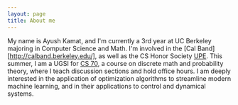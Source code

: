 ```yaml
---
layout: page
title: About me
---
```


My name is Ayush Kamat, and I'm currently a 3rd year at UC Berkeley majoring in Computer Science and Math. I'm involved in the [Cal Band][http://calband.berkeley.edu/], as well as the CS Honor Society [UPE](https://upe.berkeley.edu/). This summer, I am a UGSI for [CS 70](eecs70.org), a course on discrete math and probability theory, where I teach discussion sections and hold office hours. I am deeply interested in the application of optimization algorithms to streamline modern machine learning, and in their applications to control and dynamical systems. 

